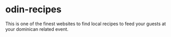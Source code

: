 # odin-recipes

This is one of the finest websites to find local recipes to feed your guests at your dominican related event.